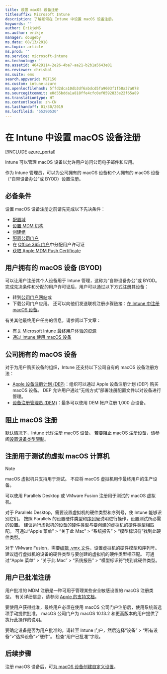 ```yaml
---
title: 设置 macOS 设备注册
titlesuffix: Microsoft Intune
description: 了解如何在 Intune 中设置 macOS 设备注册。
keywords: ''
author: ErikjeMS
ms.author: erikje
manager: dougeby
ms.date: 08/13/2018
ms.topic: article
ms.prod: ''
ms.service: microsoft-intune
ms.technology: ''
ms.assetid: 46429114-2e26-4ba7-aa21-b2b1a5643e01
ms.reviewer: chrisbal
ms.suite: ems
search.appverid: MET150
ms.custom: intune-azure
ms.openlocfilehash: 5ffd2dca10db3df6abdcd5fa9603f1f58a37a078
ms.sourcegitcommit: e0d55bdda1a818ffe4cfc0ef0592833e22f65a89
ms.translationtype: HT
ms.contentlocale: zh-CN
ms.lasthandoff: 01/30/2019
ms.locfileid: "55290530"
---
```

# <a name="set-up-enrollment-for-macos-devices-in-intune"></a>在 Intune 中设置 macOS 设备注册

[!INCLUDE [azure_portal](./includes/azure_portal.md)]

Intune 可以管理 macOS 设备以允许用户访问公司电子邮件和应用。

作为 Intune 管理员，可以为公司拥有的 macOS 设备和个人拥有的 macOS 设备（“自带设备办公”或 BYOD）设置注册。 

## <a name="prerequisites"></a>必备条件

设置 macOS 设备注册之前请先完成以下先决条件：

- [配置域](custom-domain-name-configure.md)
- [设置 MDM 机构](mdm-authority-set.md)
- [创建组](groups-add.md)
- [配置公司门户](company-portal-app.md)
- 在 [Office 365 门户](http://go.microsoft.com/fwlink/p/?LinkId=698854)中分配用户许可证
- [获取 Apple MDM Push Certificate](apple-mdm-push-certificate-get.md)

## <a name="user-owned-macos-devices-byod"></a>用户拥有的 macOS 设备 (BYOD)

可以让用户注册其个人设备用于 Intune 管理，这称为“自带设备办公”或 BYOD。 完成先决条件和分配的用户许可证后，用户可以通过以下方式注册其设备：
- 转到[公司门户网站](https://portal.manage.microsoft.com)或
- 下载公司门户应用。
还可以向他们发送联机注册步骤链接：[在 Intune 中注册 macOS 设备](https://docs.microsoft.com/intune-user-help/enroll-your-device-in-intune-macos)。

有关其他最终用户任务的信息，请参阅以下文章：

- [有关 Microsoft Intune 最终用户体验的资源](end-user-educate.md)
- [通过 Intune 使用 macOS 设备](/intune-user-help/using-your-macos-device-with-intune)

## <a name="company-owned-macos-devices"></a>公司拥有的 macOS 设备
对于为用户购买设备的组织，Intune 还支持以下公司自有的 macOS 设备注册方法：
- [Apple 设备注册计划 (DEP)](device-enrollment-program-enroll-macos.md)：组织可以通过 Apple 设备注册计划 (DEP) 购买 macOS 设备。 DEP 允许用户通过“无线方式”部署注册配置文件以对设备进行管理。
- [设备注册管理员 (DEM)](device-enrollment-manager-enroll.md)：最多可以使用 DEM 帐户注册 1,000 台设备。

## <a name="block-macos-enrollment"></a>阻止 macOS 注册
默认情况下，Intune 允许注册 macOS 设备。 若要阻止 macOS 注册设备，请参阅[设置设备类型限制](enrollment-restrictions-set.md)。

## <a name="enroll-virtual-macos-machines-for-testing"></a>注册用于测试的虚拟 macOS 计算机

> [!NOTE]
> macOS 虚拟机只支持用于测试。 不应将 macOS 虚拟机用作最终用户的生产设备。 

可以使用 Parallels Desktop 或 VMware Fusion 注册用于测试的 macOS 虚拟机。 

对于 Parallels Desktop，需要设置虚拟机的硬件类型和序列号，使 Intune 能够识别它们。 按照 Parallels 的设置硬件类型和[序列号](http://kb.parallels.com/123455)说明进行操作，设置测试所必需的设置。 建议运行虚拟机的设备的硬件类型与要创建的虚拟机的硬件类型相匹配。 可通过“Apple 菜单” > “关于此 Mac” > “系统报告” > “模型标识符”找到此硬件类型。 

对于 VMware Fusion，需要[编辑 .vmx 文件](https://kb.vmware.com/s/article/1014782)，设置虚拟机的硬件模型和序列号。 建议运行虚拟机的设备的硬件类型与要创建的虚拟机的硬件类型相匹配。 可通过“Apple 菜单” > “关于此 Mac” > “系统报告” > “模型标识符”找到此硬件类型。 

## <a name="user-approved-enrollment"></a>用户已批准注册

用户批准的 MDM 注册是一种可用于管理某些安全敏感设置的 macOS 注册类型。 有关详细信息，请参阅 [Apple 的支持文档](https://support.apple.com/HT208019)。

要使用户获得批准，最终用户必须在使用 macOS 公司门户注册后，使用系统首选项手动提供批准。 macOS 公司门户为 macOS 10.13.2 和更高版本的用户提供了执行此操作的说明。

要确定设备是否为用户批准的，请转至 Intune 门户，然后选择“设备” > “所有设备”>“选择设备”>“硬件”。 检查“用户已批准”字段。

## <a name="next-steps"></a>后续步骤

注册 macOS 设备后，可[为 macOS 设备创建自定义设置](custom-settings-macos.md)。
